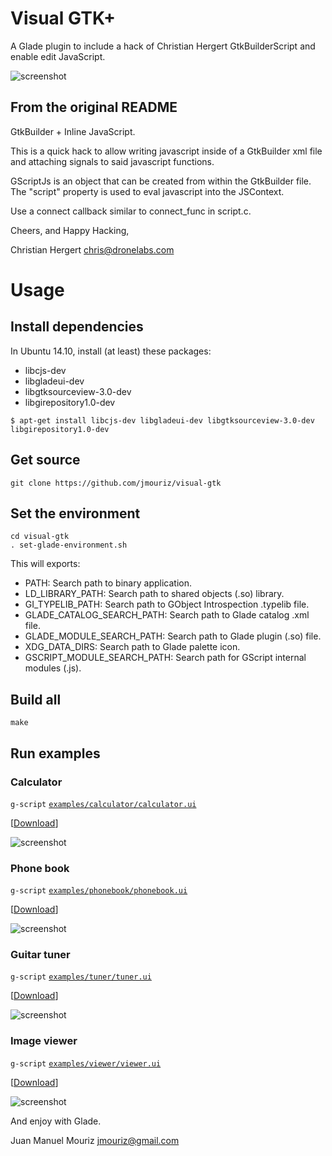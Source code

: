 # Visual GTK+
A Glade plugin to include a hack of Christian Hergert GtkBuilderScript and enable edit JavaScript.

![screenshot](https://dl.dropboxusercontent.com/u/36581494/captura-13.png "Screenshot")

## From the original README

GtkBuilder + Inline JavaScript.

This is a quick hack to allow writing javascript inside of a GtkBuilder xml
file and attaching signals to said javascript functions.

GScriptJs is an object that can be created from within the GtkBuilder file.
The "script" property is used to eval javascript into the JSContext.

Use a connect callback similar to connect_func in script.c.

Cheers, and Happy Hacking,

Christian Hergert <chris@dronelabs.com>

# Usage

## Install dependencies

In Ubuntu 14.10, install (at least) these packages:

* libcjs-dev
* libgladeui-dev
* libgtksourceview-3.0-dev
* libgirepository1.0-dev

```shell
$ apt-get install libcjs-dev libgladeui-dev libgtksourceview-3.0-dev libgirepository1.0-dev
```

## Get source

```shell
git clone https://github.com/jmouriz/visual-gtk
```

## Set the environment

```shell
cd visual-gtk
. set-glade-environment.sh
```

This will exports:

* PATH: Search path to binary application.
* LD_LIBRARY_PATH: Search path to shared objects (.so) library.
* GI_TYPELIB_PATH: Search path to GObject Introspection .typelib file.
* GLADE_CATALOG_SEARCH_PATH: Search path to Glade catalog .xml file.
* GLADE_MODULE_SEARCH_PATH: Search path to Glade plugin (.so) file.
* XDG_DATA_DIRS: Search path to Glade palette icon.
* GSCRIPT_MODULE_SEARCH_PATH: Search path for GScript internal modules (.js).

## Build all

```shell
make
```

## Run examples

### Calculator

`g-script` [`examples/calculator/calculator.ui`](https://github.com/jmouriz/visual-gtk/blob/master/examples/calculator/calculator.ui)

[[Download](https://raw.githubusercontent.com/jmouriz/visual-gtk/master/examples/calculator/calculator.ui)]

![screenshot](https://dl.dropboxusercontent.com/u/36581494/calculator.png "Screenshot")

### Phone book

`g-script` [`examples/phonebook/phonebook.ui`](https://github.com/jmouriz/visual-gtk/blob/master/examples/phonebook/phonebook.ui)

[[Download](https://raw.githubusercontent.com/jmouriz/visual-gtk/master/examples/phonebook/phonebook.ui)]

![screenshot](https://dl.dropboxusercontent.com/u/36581494/phonebook.png "Screenshot")

### Guitar tuner

`g-script` [`examples/tuner/tuner.ui`](https://github.com/jmouriz/visual-gtk/blob/master/examples/tuner/tuner.ui)

[[Download](https://raw.githubusercontent.com/jmouriz/visual-gtk/master/examples/tuner/tuner.ui)]

![screenshot](https://dl.dropboxusercontent.com/u/36581494/tuner.png "Screenshot")

### Image viewer

`g-script` [`examples/viewer/viewer.ui`](https://github.com/jmouriz/visual-gtk/blob/master/examples/viewer/viewer.ui)

[[Download](https://raw.githubusercontent.com/jmouriz/visual-gtk/master/examples/viewer/viewer.ui)]

![screenshot](https://dl.dropboxusercontent.com/u/36581494/viewer.png "Screenshot")

And enjoy with Glade.

Juan Manuel Mouriz <jmouriz@gmail.com>
